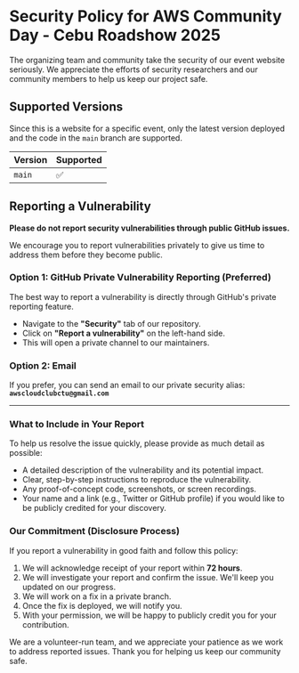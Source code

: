 # Security Policy for AWS Community Day - Cebu Roadshow 2025

The organizing team and community take the security of our event website seriously. We appreciate the efforts of security researchers and our community members to help us keep our project safe.

## Supported Versions

Since this is a website for a specific event, only the latest version deployed and the code in the `main` branch are supported.

| Version | Supported          |
| ------- | ------------------ |
| `main`  | :white_check_mark: |

## Reporting a Vulnerability

**Please do not report security vulnerabilities through public GitHub issues.**

We encourage you to report vulnerabilities privately to give us time to address them before they become public.

### Option 1: GitHub Private Vulnerability Reporting (Preferred)

The best way to report a vulnerability is directly through GitHub's private reporting feature.
- Navigate to the **"Security"** tab of our repository.
- Click on **"Report a vulnerability"** on the left-hand side.
- This will open a private channel to our maintainers.

### Option 2: Email

If you prefer, you can send an email to our private security alias:
**`awscloudclubctu@gmail.com`**

---

### What to Include in Your Report

To help us resolve the issue quickly, please provide as much detail as possible:

- A detailed description of the vulnerability and its potential impact.
- Clear, step-by-step instructions to reproduce the vulnerability.
- Any proof-of-concept code, screenshots, or screen recordings.
- Your name and a link (e.g., Twitter or GitHub profile) if you would like to be publicly credited for your discovery.

### Our Commitment (Disclosure Process)

If you report a vulnerability in good faith and follow this policy:

1.  We will acknowledge receipt of your report within **72 hours**.
2.  We will investigate your report and confirm the issue. We'll keep you updated on our progress.
3.  We will work on a fix in a private branch.
4.  Once the fix is deployed, we will notify you.
5.  With your permission, we will be happy to publicly credit you for your contribution.

We are a volunteer-run team, and we appreciate your patience as we work to address reported issues. Thank you for helping us keep our community safe.
